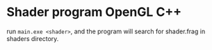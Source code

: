 # Shader program OpenGL C++
run `main.exe <shader>`, and the program will search for shader.frag in shaders directory.
